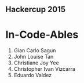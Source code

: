 ## Hackercup 2015
# In-Code-Ables
1. Gian Carlo Sagun
2. John Louise Tan
3. Christiane Joy Yee
4. Christopher Ivan Vizcarra
5. Eduardo Valdez
